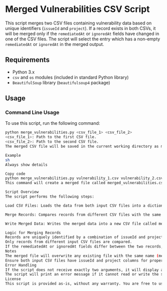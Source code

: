 # Merged Vulnerabilities CSV Script

This script merges two CSV files containing vulnerability data based on unique identifiers (`issueId` and `project`). If a record exists in both CSVs, it will be merged only if the `remediatedAt` or `ignoredAt` fields have changed in one of the CSV files. The script will select the entry which has a non-empty `remediatedAt` or `ignoredAt` in the merged output.

## Requirements

- Python 3.x
- `csv` and `os` modules (included in standard Python library)
- `BeautifulSoup` library (`beautifulsoup4` package)

## Usage

### Command Line Usage

To use this script, run the following command:

```sh
python merge_vulnerabilities.py <csv_file_1> <csv_file_2>
<csv_file_1>: Path to the first CSV file.
<csv_file_2>: Path to the second CSV file.
The merged CSV file will be saved in the current working directory as merged_vulnerabilities.csv.

Example
sh
Always show details

Copy code
python merge_vulnerabilities.py vulnerability_1.csv vulnerability_2.csv
This command will create a merged file called merged_vulnerabilities.csv in the current directory.

Script Overview
The script performs the following steps:

Load CSV Files: Loads the data from both input CSV files into a dictionary where each record is uniquely identified by a combination of issueId and project.

Merge Records: Compares records from different CSV files with the same key and merges them if the remediatedAt or ignoredAt fields differ between the two.

Write Merged Data: Writes the merged data into a new CSV file called merged_vulnerabilities.csv.

Logic for Merging Records
Records are uniquely identified by a combination of issueId and project.
Only records from different input CSV files are compared.
If the remediatedAt or ignoredAt fields differ between the two records, the entry with the non-empty value for these fields is retained.
Notes
The merged file will overwrite any existing file with the same name (merged_vulnerabilities.csv).
Ensure both input CSV files have issueId and project columns for proper identification and merging.
Error Handling
If the script does not receive exactly two arguments, it will display a usage message and exit.
The script will print an error message if it cannot read or write the specified files.
License
This script is provided as-is, without any warranty. You are free to use, modify, and distribute it as needed. """)

